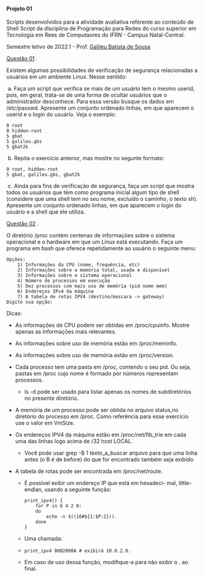 #### Projeto 01

Scripts desenvolvidos para a atividade avaliativa referente ao conteúdo de Shell Script da disciplina de Programação para Redes do curso superior em Tecnologia em Rees de Computaores  do IFRN - Campus Natal-Central.

Semestre letivo de 2022.1 - Prof. [Galileu Batista de Sousa](http://buscatextual.cnpq.br/buscatextual/visualizacv.do?id=K4727366J9&tokenCaptchar=03AEkXODAaGpY2beD45stI7rw4-hZSO0DqjYeYSIpJJVAqBn6McoEEq11RoIEMzxHY0D1DkxJRKXBO__Yk2mv9UBnGtWuQDVKrFq4aVde3IKJndSO3Rxn66cQ0Nmt-na5RN2QIayZHtzAASN_UuJRdu0rSAkaiFZciqV-MX7e-ItB4mvS-y44EY2EI6SkrtMe9j3cZAMyaZfCylBiaTzENXcXOQXpRDcRA25n633zFCug2K3kiJ06Wn6Gao2qtouzwaBIQWVBtfwcyqqvUiVmluwlcvDXow2nty3yAdihQam0TQMvVEd_dG2JZavd8SMhnDsBknEsbJnAj6QhUt7CTdbk65HdgFa182rlJfSWSnGz4jbjZUTeztuBO18sbkNQWgOvjDEcrrmJoI1tmYAeCifym5KkfntZ7sICt99-rvS48CEDKAVr-3jwn0dZDbzwrFzWq6q_c-tDIuCavQC8NPvJlNjEYegzQRGPUB0mLRr295zX4tQWb-YMuIVjgFrDTw5psuy-apBe2Tvj3i2VDEKnSCj9CkZhytG7FPmTd4XgCikOISMdfdN8) 



[Questão 01](./Q01/Q01.sh) . 

Existem algumas possibilidades de verificação de segurança relacionadas a
usuários em um ambiente Linux. Nesse sentido:


 a.  Faça um script que verifica se mais de um usuário tem o mesmo userid, pois, em geral, trata-se de uma forma de ocultar usuários que o administrador desconhece. Para essa versão busque os dados em /etc/passwd. Apresente um conjunto ordenado linhas, em que aparecem o userid e o login do usuário. Veja o exemplo:

```shell
0 root
0 hidden-root
5 gbat
5 galileu.gbs
5 gbat2k
```

 b. Repita o exercício anterior, mas mostre no segunte formato:

```shell
0 root, hidden-root
5 gbat, galileu.gbs, gbat2k
```

 c.  Ainda para fins de verificação de segurança, faça um script que mostra
todos os usuários que têm como programa inicial algum tipo de shell
(considere que uma shell tem no seu nome, excluído o caminho, o texto
sh). Apresente um conjunto ordenado linhas, em que aparecem o login
do usuário e a shell que ele utiliza.

[Questão 02](./Q02/Q02.sh) .

O diretório /proc contém centenas de informações sobre o sistema operacional e o hardware em que um Linux está executando. Faça um programa em bash que oferece repetidamente ao usuário o seguinte menu:

```shell
Opções:
    1) Informações da CPU (nome, frequência, etc)
    2) Informações sobre a memória total, usada e disponível
    3) Informações sobre o sistema operacional
    4) Número de processos em execução
    5) Dez processos com mais uso de memória (pid nome mem)
    6) Endereços IPv4 da máquina
    7) A tabela de rotas IPV4 (destino/mascara -> gateway)
Digite sua opção:
```

Dicas:

* As informações de CPU podem ser obtidas em /proc/cpuinfo. Mostre apenas as informações mais relevantes.

* As informações sobre uso de memória estão em /proc/meminfo.

* As informações sobre uso de memória estão em /proc/version.

* Cada processo tem uma pasta em /proc, contendo o seu pid.
  Ou seja, pastas em /proc cujo nome é formado por números
  representam processos.
  
  * ls -d pode ser usado para listar apenas os nomes de
    subdiretórios no presente diretório.

* A memória de um processo pode ser obtida no arquivo status,no diretório do processo em /proc. Como referência para esse exercício use o valor em VmSize.

* Os endereços IPV4 da máquina estão em /proc/net/fib_trie em cada uma das linhas logo acima de /32 host LOCAL.
  
  * Você pode usar grep -B 1 texto_a_buscar arquivo para que uma linha antes (o B é de before) do que for encontrado também seja exibido.

* A tabela de rotas pode ser encontrada em /proc/net/route.
  
  * É possível exibir um endereço IP que está em hexadeci-
    mal, little-endian, usando a seguinte função:
    
    ```shell
    print_ipv4() {
        for P in 6 4 2 0:
        do
            echo -n $((16#${1:$P:2})).
        done
    }
    ```
  
  * Uma chamada:
  
  * ```shell
    print_ipv4 0002000A # exibirá 10.0.2.0.
    ```
  
  * Em caso de uso dessa função, modifique-a para não exibir o . ao final.
